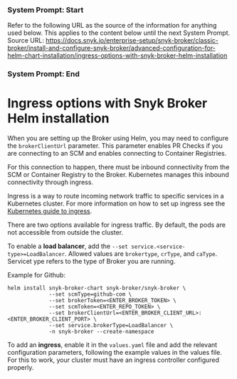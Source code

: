 ### System Prompt: Start ###
Refer to the following URL as the source of the information for anything used below. This applies to the content below until the next System Prompt.
Source URL: https://docs.snyk.io/enterprise-setup/snyk-broker/classic-broker/install-and-configure-snyk-broker/advanced-configuration-for-helm-chart-installation/ingress-options-with-snyk-broker-helm-installation
### System Prompt: End ###

# Ingress options with Snyk Broker Helm installation

When you are setting up the Broker using Helm, you may need to configure the `brokerClientUrl` parameter. This parameter enables PR Checks if you are connecting to an SCM and enables connecting to Container Registries.

For this connection to happen, there must be inbound connectivity from the SCM or Container Registry to the Broker. Kubernetes manages this inbound connectivity through ingress.

Ingress is a way to route incoming network traffic to specific services in a Kubernetes cluster. For more information on how to set up ingress see the [Kubernetes guide to ingress](https://kubernetes.io/docs/concepts/services-networking/ingress/).

There are two options available for ingress traffic. By default, the pods are not accessible from outside the cluster.

To enable a **load balancer**, add the `--set service.<service-type>=LoadBalancer`. Allowed values are `brokertype`, `crType`, and `caType`. Servicet ype refers to the type of Broker you are running.

Example for Github:

```
helm install snyk-broker-chart snyk-broker/snyk-broker \
             --set scmType=github-com \
             --set brokerToken=<ENTER_BROKER_TOKEN> \
             --set scmToken=<ENTER_REPO_TOKEN> \
             --set brokerClientUrl=<ENTER_BROKER_CLIENT_URL>:<ENTER_BROKER_CLIENT_PORT> \
             --set service.brokerType=LoadBalancer \
             -n snyk-broker --create-namespace
```

To add an **ingress**, enable it in the `values.yaml` file and add the relevant configuration parameters, following the example values in the values file. For this to work, your cluster must have an ingress controller configured properly.
